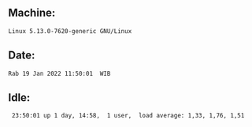 ## Machine:
```
Linux 5.13.0-7620-generic GNU/Linux
```
## Date:
```
Rab 19 Jan 2022 11:50:01  WIB
```
## Idle:
```
 23:50:01 up 1 day, 14:58,  1 user,  load average: 1,33, 1,76, 1,51
```
